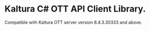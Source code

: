 # Kaltura C# OTT API Client Library.
Compatible with Kaltura OTT server version 8.4.3.30333 and above.
